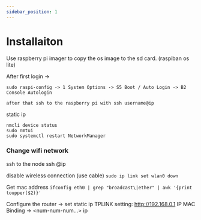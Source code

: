 ```yaml
---
sidebar_position: 1
---
```


# Installaiton
Use raspberry pi imager to copy the os image to the sd card. (raspiban os lite)

After first login ->
```
sudo raspi-config -> 1 System Options -> S5 Boot / Auto Login -> B2 Console Autologin

after that ssh to the raspberry pi with ssh username@ip
```

static ip
```
nmcli device status
sudo nmtui
sudo systemctl restart NetworkManager
```


### Change wifi network
ssh to the node ssh <user>@ip

disable wireless connection (use cable)
`sudo ip link set wlan0 down`

Get mac address
`ifconfig eth0 | grep "broadcast\|ether" | awk '{print toupper($2)}'`

Configure the router -> set static ip
TPLINK setting: http://192.168.0.1
IP MAC Binding ->  <num-num-num...> ip